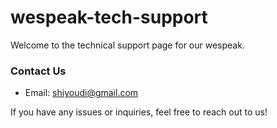 # wespeak-tech-support

Welcome to the technical support page for our wespeak.

### Contact Us
- Email: shiyoudi@gmail.com

If you have any issues or inquiries, feel free to reach out to us!
